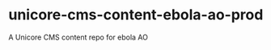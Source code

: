 unicore-cms-content-ebola-ao-prod
=================================

A Unicore CMS content repo for ebola AO
